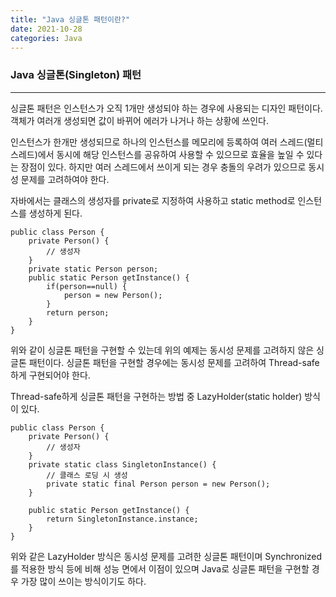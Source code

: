 ```yaml
---
title: "Java 싱글톤 패턴이란?"
date: 2021-10-28
categories: Java
---
```


### Java 싱글톤(Singleton) 패턴

---

싱글톤 패턴은 인스턴스가 오직 1개만 생성되야 하는 경우에 사용되는 디자인 패턴이다.
객체가 여러개 생성되면 값이 바뀌어 에러가 나거나 하는 상황에 쓰인다.

인스턴스가 한개만 생성되므로 하나의 인스턴스를 메모리에 등록하여 여러 스레드(멀티스레드)에서 동시에
해당 인스턴스를 공유하여 사용할 수 있으므로 효율을 높일 수 있다는 장점이 있다.
하지만 여러 스레드에서 쓰이게 되는 경우 충돌의 우려가 있으므로 동시성 문제를 고려하여야 한다.

자바에서는 클래스의 생성자를 private로 지정하여 사용하고 static method로 인스턴스를 생성하게 된다.

```
public class Person {
	private Person() {
		// 생성자
	}
	private static Person person;
	public static Person getInstance() {
		if(person==null) {
			person = new Person();
		}
		return person;
	}
}
```

위와 같이 싱글톤 패턴을 구현할 수 있는데 위의 예제는 동시성 문제를 고려하지 않은 싱글톤 패턴이다.
싱글톤 패턴을 구현할 경우에는 동시성 문제를 고려하여 Thread-safe하게 구현되어야 한다.

Thread-safe하게 싱글톤 패턴을 구현하는 방법 중 LazyHolder(static holder) 방식이 있다.

```
public class Person {
	private Person() {
		// 생성자
	}
	private static class SingletonInstance() {
		// 클래스 로딩 시 생성
		private static final Person person = new Person();
	}
	
	public static Person getInstance() {
		return SingletonInstance.instance;
	}
}
```

위와 같은 LazyHolder 방식은 동시성 문제를 고려한 싱글톤 패턴이며 
Synchronized를 적용한 방식 등에 비해 성능 면에서 이점이 있으며
Java로 싱글톤 패턴을 구현할 경우 가장 많이 쓰이는 방식이기도 하다.
